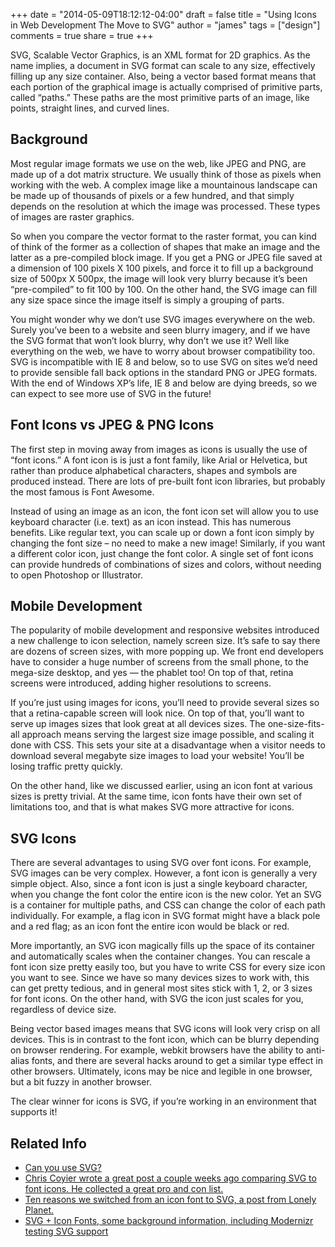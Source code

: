 +++
date = "2014-05-09T18:12:12-04:00"
draft = false
title = "Using Icons in Web Development The Move to SVG"
author = "james"
tags = ["design"]
comments = true
share = true
+++

SVG, Scalable Vector Graphics, is an XML format for 2D graphics. As the name implies, a document in SVG format can scale to any size, effectively filling up any size container. Also, being a vector based format means that each portion of the graphical image is actually comprised of primitive parts, called “paths.” These paths are the most primitive parts of an image, like points, straight lines, and curved lines.

## Background

Most regular image formats we use on the web, like JPEG and PNG, are made up of a dot matrix structure. We usually think of those as pixels when working with the web. A complex image like a mountainous landscape can be made up of thousands of pixels or a few hundred, and that simply depends on the resolution at which the image was processed. These types of images are raster graphics.

So when you compare the vector format to the raster format, you can kind of think of the former as a collection of shapes that make an image and the latter as a pre-compiled block image. If you get a PNG or JPEG file saved at a dimension of 100 pixels X 100 pixels, and force it to fill up a background size of 500px X 500px, the image will look very blurry because it’s been “pre-compiled” to fit 100 by 100. On the other hand, the SVG image can fill any size space since the image itself is simply a grouping of parts.

You might wonder why we don’t use SVG images everywhere on the web. Surely you’ve been to a website and seen blurry imagery, and if we have the SVG format that won’t look blurry, why don’t we use it? Well like everything on the web, we have to worry about browser compatibility too. SVG is incompatible with IE 8 and below, so to use SVG on sites we’d need to provide sensible fall back options in the standard PNG or JPEG formats. With the end of Windows XP’s life, IE 8 and below are dying breeds, so we can expect to see more use of SVG in the future!

## Font Icons vs JPEG & PNG Icons

The first step in moving away from images as icons is usually the use of “font icons.” A font icon is is just a font family, like Arial or Helvetica, but rather than produce alphabetical characters, shapes and symbols are produced instead. There are lots of pre-built font icon libraries, but probably the most famous is Font Awesome.

Instead of using an image as an icon, the font icon set will allow you to use keyboard character (i.e. text) as an icon instead. This has numerous benefits. Like regular text, you can scale up or down a font icon simply by changing the font size – no need to make a new image! Similarly, if you want a different color icon, just change the font color. A single set of font icons can provide hundreds of combinations of sizes and colors, without needing to open Photoshop or Illustrator.

## Mobile Development

The popularity of mobile development and responsive websites introduced a new challenge to icon selection, namely screen size. It’s safe to say there are dozens of screen sizes, with more popping up. We front end developers have to consider a huge number of screens from the small phone, to the mega-size desktop, and yes — the phablet too! On top of that, retina screens were introduced, adding higher resolutions to screens.

If you’re just using images for icons, you’ll need to provide several sizes so that a retina-capable screen will look nice. On top of that, you’ll want to serve up images sizes that look great at all devices sizes. The one-size-fits-all approach means serving the largest size image possible, and scaling it done with CSS. This sets your site at a disadvantage when a visitor needs to download several megabyte size images to load your website! You’ll be losing traffic pretty quickly.

On the other hand, like we discussed earlier, using an icon font at various sizes is pretty trivial. At the same time, icon fonts have their own set of limitations too, and that is what makes SVG more attractive for icons.

## SVG Icons

There are several advantages to using SVG over font icons. For example, SVG images can be very complex. However, a font icon is generally a very simple object. Also, since a font icon is just a single keyboard character, when you change the font color the entire icon is the new color. Yet an SVG is a container for multiple paths, and CSS can change the color of each path individually. For example, a flag icon in SVG format might have a black pole and a red flag; as an icon font the entire icon would be black or red.

More importantly, an SVG icon magically fills up the space of its container and automatically scales when the container changes. You can rescale a font icon size pretty easily too, but you have to write CSS for every size icon you want to see. Since we have so many devices sizes to work with, this can get pretty tedious, and in general most sites stick with 1, 2, or 3 sizes for font icons. On the other hand, with SVG the icon just scales for you, regardless of device size.

Being vector based images means that SVG icons will look very crisp on all devices. This is in contrast to the font icon, which can be blurry depending on browser rendering. For example, webkit browsers have the ability to anti-alias fonts, and there are several hacks around to get a similar type effect in other browsers. Ultimately, icons may be nice and legible in one browser, but a bit fuzzy in another browser.

The clear winner for icons is SVG, if you’re working in an environment that supports it!

## Related Info

* [Can you use SVG?](http://caniuse.com/#search=svg)
* [Chris Coyier wrote a great post a couple weeks ago comparing SVG to font icons. He collected a great pro and con list.](http://css-tricks.com/icon-fonts-vs-svg)
* [Ten reasons we switched from an icon font to SVG, a post from Lonely Planet.](http://ianfeather.co.uk/ten-reasons-we-switched-from-an-icon-font-to-svg/)
* [SVG + Icon Fonts, some background information, including Modernizr testing SVG support](http://jefff.co/misc/svg)